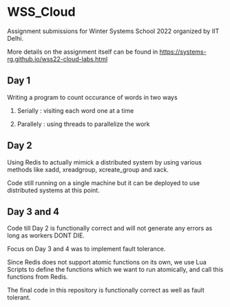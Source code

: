 # WSS_Cloud
Assignment submissions for Winter Systems School 2022 organized by IIT Delhi.

More details on the assignment itself can be found in https://systems-rg.github.io/wss22-cloud-labs.html

## Day 1
Writing a program to count occurance of words in two ways

1. Serially : visiting each word one at a time

2. Parallely : using threads to parallelize the work


## Day 2
Using Redis to actually mimick a distributed system by using various methods like xadd, xreadgroup, xcreate_group and xack.

Code still running on a single machine but it can be deployed to use distributed systems at this point.


## Day 3 and 4
Code till Day 2 is functionally correct and will not generate any errors as long as workers DONT DIE.

Focus on Day 3 and 4 was to implement fault tolerance.

Since Redis does not support atomic functions on its own, we use Lua Scripts to define the functions which we want to run atomically, and call this functions from Redis.

The final code in this repository is functionally correct as well as fault tolerant.
